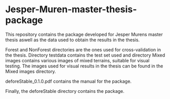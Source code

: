 # Jesper-Muren-master-thesis-package
This repository contains the package developed for Jesper Murens master thesis aswell as the data used to obtain the results in the thesis.


Forest and NonForest directories are the ones used for cross-validation in the thesis. Directory testdata contains the test set used and directory Mixed images contains various images of mixed terrains, suitable for visual testing. The images used for visual results in the thesis can be found in the Mixed images directory.

deforeStable_0.1.0.pdf contains the manual for the package.

Finally, the deforeStable directory contains the package.

